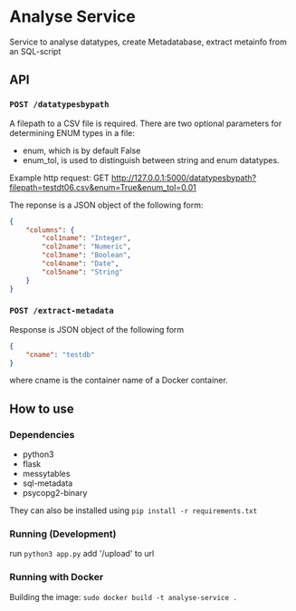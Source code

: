 # Analyse Service

Service to analyse datatypes, create Metadatabase, extract metainfo from an SQL-script 

## API

### `POST /datatypesbypath`

A filepath to a CSV file is required. There are two optional parameters for determining ENUM types in a file: 

* enum, which is by default False 
* enum_tol, is used to distinguish between string and enum datatypes. 

Example http request: 
GET http://127.0.0.1:5000/datatypesbypath?filepath=testdt06.csv&enum=True&enum_tol=0.01

The reponse is a JSON object of the following form:

```JSON
{
    "columns": {
        "col1name": "Integer",
        "col2name": "Numeric", 
        "col3name": "Boolean", 
        "col4name": "Date", 
        "col5name": "String"
    }
}
```

### `POST /extract-metadata`

Response is JSON object of the following form 

```JSON
{
	"cname": "testdb"
}
```

where cname is the container name of a Docker container. 

## How to use 
### Dependencies 
* python3 
* flask
* messytables 
* sql-metadata
* psycopg2-binary

They can also be installed using `pip install -r requirements.txt`

### Running (Development)
run `python3 app.py` add '/upload' to url 

### Running with Docker

Building the image: `sudo docker build -t analyse-service .`
